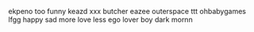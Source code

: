 ekpeno too funny
keazd
xxx
butcher
eazee
outerspace
ttt
ohbabygames
lfgg
happy
sad
more love less ego
lover boy
dark
mornn
